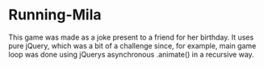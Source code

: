 # Running-Mila

This game was made as a joke present to a friend for her birthday. It uses pure jQuery, which was a bit of a challenge since, for example, main game loop was done using jQuerys asynchronous .animate() in a recursive way.

